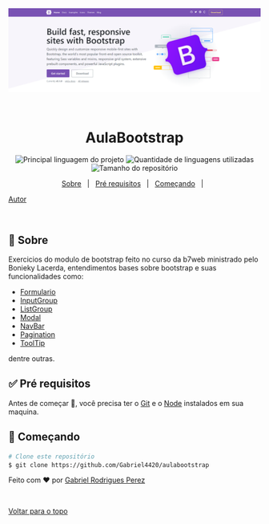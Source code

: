 <div align="center" id="top"> 
  <img src="./HomeApp.png" alt="AulaBootstrap" />

  &#xa0;

  <!-- <a href="https://aulabootstrap.netlify.com">Demo</a> -->
</div>

<h1 align="center">AulaBootstrap</h1>

<p align="center">
  <img alt="Principal linguagem do projeto" src="https://img.shields.io/github/languages/top/Gabriel4420/aulabootstrap?color=56BEB8">

  <img alt="Quantidade de linguagens utilizadas" src="https://img.shields.io/github/languages/count/Gabriel4420/aulabootstrap?color=56BEB8">

  <img alt="Tamanho do repositório" src="https://img.shields.io/github/repo-size/Gabriel4420/aulabootstrap?color=56BEB8">


  <!-- <img alt="Github issues" src="https://img.shields.io/github/issues/Gabriel4420/aulabootstrap?color=56BEB8" /> -->

  <!-- <img alt="Github forks" src="https://img.shields.io/github/forks/Gabriel4420/aulabootstrap?color=56BEB8" /> -->

  <!-- <img alt="Github stars" src="https://img.shields.io/github/stars/Gabriel4420/aulabootstrap?color=56BEB8" /> -->
</p>

<!-- Status -->

<!-- <h4 align="center"> 
	🚧  AulaBootstrap 🚀 Em construção...  🚧
</h4> 

<hr> -->

<p align="center">
  <a href="#dart-sobre">Sobre</a> &#xa0; | &#xa0; 
   <a href="#white_check_mark-pré-requesitos">Pré requisitos</a> &#xa0; | &#xa0;
  <a href="#checkered_flag-começando">Começando</a> &#xa0; | &#xa0;
  
  <a href="https://github.com/Gabriel4420" target="_blank">Autor</a>
</p>

<br>

## :dart: Sobre ##

Exercicios do modulo de bootstrap feito no curso da b7web ministrado pelo Bonieky Lacerda, entendimentos bases sobre bootstrap e suas funcionalidades como:

<ul>
        <li><a href="https://getbootstrap.com/docs/5.0/forms/overview/">Formulario</a></li>
        <li><a href="https://getbootstrap.com/docs/5.0/forms/input-group/">InputGroup</a></li>
        <li><a href="https://getbootstrap.com/docs/5.0/components/list-group/">ListGroup</a></li>
        <li><a href="https://getbootstrap.com/docs/5.0/components/modal/">Modal</a></li>
        <li><a href="https://getbootstrap.com/docs/5.0/components/navbar/">NavBar</a></li>
        <li><a href="https://getbootstrap.com/docs/5.0/components/pagination/">Pagination</a></li>
        <li><a href="https://getbootstrap.com/docs/5.0/components/tooltips/">ToolTip</a></li>
  </ul>

  dentre outras.

## :white_check_mark: Pré requisitos ##

Antes de começar :checkered_flag:, você precisa ter o [Git](https://git-scm.com) e o [Node](https://nodejs.org/en/) instalados em sua maquina.

## :checkered_flag: Começando ##

```bash
# Clone este repositório
$ git clone https://github.com/Gabriel4420/aulabootstrap

```

Feito com :heart: por <a href="https://github.com/Gabriel4420" target="_blank">Gabriel Rodrigues Perez</a>

&#xa0;

<a href="#top">Voltar para o topo</a>
